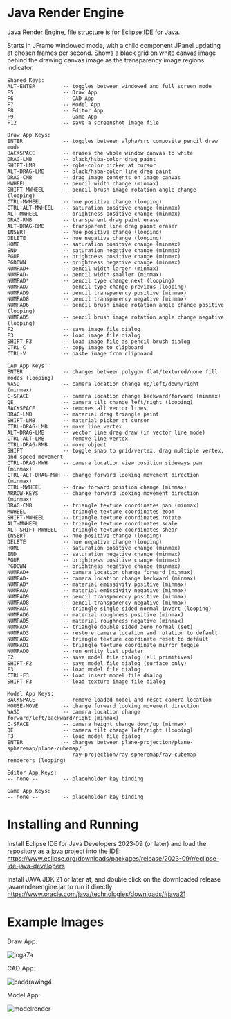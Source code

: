 # Java Render Engine
Java Render Engine, file structure is for Eclipse IDE for Java.

Starts in JFrame windowed mode, with a child component JPanel updating at chosen frames per second.
Shows a black grid on white canvas image behind the drawing canvas image as the transparency image regions indicator.

```
Shared Keys:
ALT-ENTER         -- toggles between windowed and full screen mode
F5                -- Draw App
F6                -- CAD App
F7                -- Model App
F8                -- Editor App
F9                -- Game App
F12               -- save a screenshot image file

Draw App Keys:
ENTER             -- toggles between alpha/src composite pencil draw mode
BACKSPACE         -- erases the whole window canvas to white
DRAG-LMB          -- black/hsba-color drag paint
SHIFT-LMB         -- rgba-color picker at cursor
ALT-DRAG-LMB      -- black/hsba-color line drag paint
DRAG-CMB          -- drag image contents on image canvas
MWHEEL            -- pencil width change (minmax)
SHIFT-MWHEEL      -- pencil brush image rotation angle change (looping)
CTRL-MWHEEL       -- hue positive change (looping)
CTRL-ALT-MWHEEL   -- saturation positive change (minmax)
ALT-MWHEEL        -- brightness positive change (minmax)
DRAG-RMB          -- transparent drag paint eraser
ALT-DRAG-RMB      -- transparent line drag paint eraser
INSERT            -- hue positive change (looping)
DELETE            -- hue negative change (looping)
HOME              -- saturation positive change (minmax)
END               -- saturation negative change (minmax)
PGUP              -- brightness positive change (minmax)
PGDOWN            -- brightness negative change (minmax)
NUMPAD+           -- pencil width larger (minmax)
NUMPAD-           -- pencil width smaller (minmax)
NUMPAD*           -- pencil type change next (looping)
NUMPAD/           -- pencil type change previous (looping)
NUMPAD9           -- pencil transparency positive (minmax)
NUMPAD8           -- pencil transparency negative (minmax)
NUMPAD6           -- pencil brush image rotation angle change positive (looping)
NUMPAD5           -- pencil brush image rotation angle change negative (looping)
F2                -- save image file dialog
F3                -- load image file dialog
SHIFT-F3          -- load image file as pencil brush dialog
CTRL-C            -- copy image to clipboard
CTRL-V            -- paste image from clipboard

CAD App Keys:
ENTER             -- changes between polygon flat/textured/none fill modes (looping)
WASD              -- camera location change up/left/down/right (minmax)
C-SPACE           -- camera location change backward/forward (minmax)
QE                -- camera tilt change left/right (looping)
BACKSPACE         -- removes all vector lines
DRAG-LMB          -- material drag triangle paint
SHIFT-LMB         -- material picker at cursor
CTRL-DRAG-LMB     -- move line vertex
ALT-DRAG-LMB      -- vector line drag draw (in vector line mode)
CTRL-ALT-LMB      -- remove line vertex
CTRL-DRAG-RMB     -- move object
SHIFT             -- toggle snap to grid/vertex, drag multiple vertex, and speed movement
CTRL-DRAG-MWH     -- camera location view position sideways pan (minmax)
CTRL-ALT-DRAG-MWH -- change forward looking movement direction (minmax)
CTRL-MWHEEL       -- draw forward position change (minmax)
ARROW-KEYS        -- change forward looking movement direction (minmax)
DRAG-CMB          -- triangle texture coordinates pan (minmax)
MWHEEL            -- triangle texture coordinates zoom
SHIFT-MWHEEL      -- triangle texture coordinates rotate
ALT-MWHEEL        -- triangle texture coordinates scale
ALT-SHIFT-MWHEEL  -- triangle texture coordinates shear
INSERT            -- hue positive change (looping)
DELETE            -- hue negative change (looping)
HOME              -- saturation positive change (minmax)
END               -- saturation negative change (minmax)
PGUP              -- brightness positive change (minmax)
PGDOWN            -- brightness negative change (minmax)
NUMPAD+           -- camera location change forward (minmax)
NUMPAD-           -- camera location change backward (minmax)
NUMPAD*           -- material emissivity positive (minmax)
NUMPAD/           -- material emissivity negative (minmax)
NUMPAD9           -- pencil transparency positive (minmax)
NUMPAD8           -- pencil transparency negative (minmax)
NUMPAD7           -- triangle single sided normal invert (looping)
NUMPAD6           -- material roughness positive (minmax)
NUMPAD5           -- material roughness negative (minmax)
NUMPAD4           -- triangle double sided zero normal (set)
NUMPAD3           -- restore camera location and rotation to default
NUMPAD2           -- triangle texture coordinate reset to default
NUMPAD1           -- triangle texture coordinate mirror toggle
NUMPAD0           -- run entity list updater
F2                -- save model file dialog (all primitives)
SHIFT-F2          -- save model file dialog (surface only)
F3                -- load model file dialog
CTRL-F3           -- load insert model file dialog
SHIFT-F3          -- load texture image file dialog

Model App Keys:
BACKSPACE         -- remove loaded model and reset camera location
MOUSE-MOVE        -- change forward looking movement direction
WASD              -- camera location change forward/left/backward/right (minmax)
C-SPACE           -- camera height change down/up (minmax)
QE                -- camera tilt change left/right (looping)
F3                -- load model file dialog
ENTER             -- changes between plane-projection/plane-spheremap/plane-cubemap/
                     ray-projection/ray-spheremap/ray-cubemap renderers (looping)

Editor App Keys:
-- none --        -- placeholder key binding

Game App Keys:
-- none --        -- placeholder key binding
```

# Installing and Running

Install Eclipse IDE for Java Developers 2023‑09 (or later) and load the repository as a java project into the IDE:
https://www.eclipse.org/downloads/packages/release/2023-09/r/eclipse-ide-java-developers

Install JAVA JDK 21 or later at, and double click on the downloaded release javarenderengine.jar to run it directly:
https://www.oracle.com/java/technologies/downloads/#java21

# Example Images

Draw App:

![loga7a](https://github.com/goofyseeker311/javarenderengine/assets/19920254/f75e6fbe-1dde-42ea-b4d4-dc12c2203ab4)

CAD App:

![caddrawing4](https://github.com/goofyseeker311/javarenderengine/assets/19920254/19f1a3ce-23e7-43c0-8dfe-c5ff7c5e83f0)

Model App:

![modelrender](https://github.com/goofyseeker311/javarenderengine/assets/19920254/ae8251b3-419f-4578-83af-0bd4474a9231)
